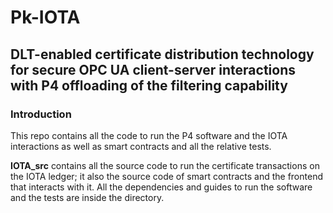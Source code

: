 # Pk-IOTA

## DLT-enabled certificate distribution technology for secure OPC UA client-server interactions with P4 offloading of the filtering capability

### Introduction 
This repo contains all the code to run the P4 software and the IOTA interactions as well as smart contracts and all the relative tests.<br>

**IOTA_src** contains all the source code to run the certificate transactions on the IOTA ledger; it also the source code of smart contracts and the frontend that interacts with it. All the dependencies and guides to run the software and the tests are inside the directory.
